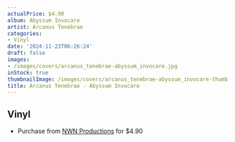 ```yaml
---
actualPrice: $4.90
album: Abyssum Invocare
artist: Arcanus Tenebrae
categories:
- Vinyl
date: '2024-11-23T06:26:24'
draft: false
images:
- /images/covers/arcanus_tenebrae-abyssum_invocare.jpg
inStock: true
thumbnailImage: /images/covers/arcanus_tenebrae-abyssum_invocare-thumb.jpg
title: Arcanus Tenebrae - Abyssum Invocare
---
```


## Vinyl
* Purchase from [NWN Productions](http://shop.nwnprod.com/index.php?route=product/product&path=76&product_id=695&sort=pd.name&order=ASC) for $4.90
